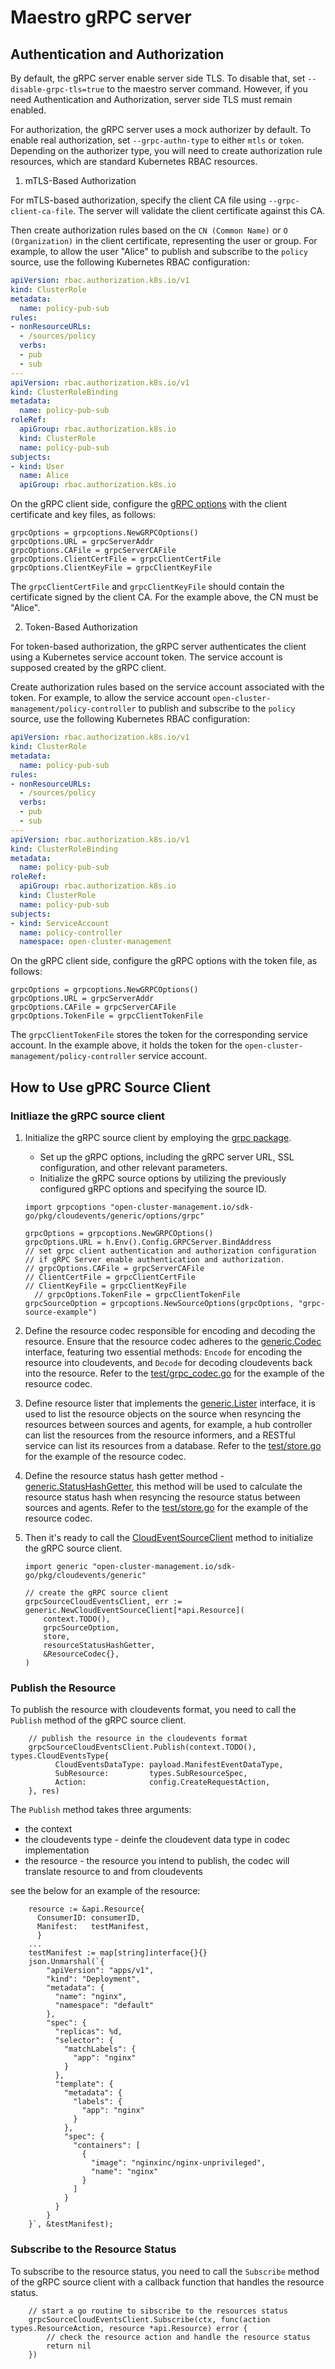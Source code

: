 # Maestro gRPC server

## Authentication and Authorization

By default, the gRPC server enable server side TLS. To disable that, set `--disable-grpc-tls=true` to the maestro server command. However, if you need Authentication and Authorization, server side TLS must remain enabled.

For authorization, the gRPC server uses a mock authorizer by default. To enable real authorization, set `--grpc-authn-type` to either `mtls` or `token`. Depending on the authorizer type, you will need to create authorization rule resources, which are standard Kubernetes RBAC resources.

1. mTLS-Based Authorization

For mTLS-based authorization, specify the client CA file using `--grpc-client-ca-file`. The server will validate the client certificate against this CA.

Then create authorization rules based on the `CN (Common Name)` or `O (Organization)` in the client certificate, representing the user or group. For example, to allow the user "Alice" to publish and subscribe to the `policy` source, use the following Kubernetes RBAC configuration:

```yaml
apiVersion: rbac.authorization.k8s.io/v1
kind: ClusterRole
metadata:
  name: policy-pub-sub
rules:
- nonResourceURLs:
  - /sources/policy
  verbs:
  - pub
  - sub
---
apiVersion: rbac.authorization.k8s.io/v1
kind: ClusterRoleBinding
metadata:
  name: policy-pub-sub
roleRef:
  apiGroup: rbac.authorization.k8s.io
  kind: ClusterRole
  name: policy-pub-sub
subjects:
- kind: User
  name: Alice
  apiGroup: rbac.authorization.k8s.io
```

On the gRPC client side, configure the [gRPC options](https://pkg.go.dev/open-cluster-management.io/sdk-go/pkg/cloudevents/generic/options/grpc#GRPCOptions) with the client certificate and key files, as follows:

```golang
grpcOptions = grpcoptions.NewGRPCOptions()
grpcOptions.URL = grpcServerAddr
grpcOptions.CAFile = grpcServerCAFile
grpcOptions.ClientCertFile = grpcClientCertFile
grpcOptions.ClientKeyFile = grpcClientKeyFile
```

The `grpcClientCertFile` and `grpcClientKeyFile` should contain the certificate signed by the client CA. For the example above, the CN must be "Alice".

2. Token-Based Authorization

For token-based authorization, the gRPC server authenticates the client using a Kubernetes service account token. The service account is supposed created by the gRPC client.

Create authorization rules based on the service account associated with the token. For example, to allow the service account `open-cluster-management/policy-controller` to publish and subscribe to the `policy` source, use the following Kubernetes RBAC configuration:

```yaml
apiVersion: rbac.authorization.k8s.io/v1
kind: ClusterRole
metadata:
  name: policy-pub-sub
rules:
- nonResourceURLs:
  - /sources/policy
  verbs:
  - pub
  - sub
---
apiVersion: rbac.authorization.k8s.io/v1
kind: ClusterRoleBinding
metadata:
  name: policy-pub-sub
roleRef:
  apiGroup: rbac.authorization.k8s.io
  kind: ClusterRole
  name: policy-pub-sub
subjects:
- kind: ServiceAccount
  name: policy-controller
  namespace: open-cluster-management
```

On the gRPC client side, configure the gRPC options with the token file, as follows:

```golang
grpcOptions = grpcoptions.NewGRPCOptions()
grpcOptions.URL = grpcServerAddr
grpcOptions.CAFile = grpcServerCAFile
grpcOptions.TokenFile = grpcClientTokenFile
```

The `grpcClientTokenFile` stores the token for the corresponding service account. In the example above, it holds the token for the `open-cluster-management/policy-controller` service account.

## How to Use gPRC Source Client

### Initliaze the gRPC source client

1. Initialize the gRPC source client by employing the [grpc package](https://pkg.go.dev/open-cluster-management.io/sdk-go@v0.13.0/pkg/cloudevents/generic/options/grpc).

    - Set up the gRPC options, including the gRPC server URL, SSL configuration, and other relevant parameters.
    - Initialize the gRPC source options by utilizing the previously configured gRPC options and specifying the source ID.

    ```golang
    import grpcoptions "open-cluster-management.io/sdk-go/pkg/cloudevents/generic/options/grpc"

    grpcOptions = grpcoptions.NewGRPCOptions()
    grpcOptions.URL = h.Env().Config.GRPCServer.BindAddress
    // set grpc client authentication and authorization configuration
    // if gRPC Server enable authentication and authorization.
    // grpcOptions.CAFile = grpcServerCAFile
    // ClientCertFile = grpcClientCertFile
    // ClientKeyFile = grpcClientKeyFile
	  // grpcOptions.TokenFile = grpcClientTokenFile
    grpcSourceOption = grpcoptions.NewSourceOptions(grpcOptions, "grpc-source-example")
    ```

2. Define the resource codec responsible for encoding and decoding the resource. Ensure that the resource codec adheres to the [generic.Codec](https://pkg.go.dev/open-cluster-management.io/sdk-go@v0.13.0/pkg/cloudevents/generic#Codec) interface, featuring two essential methods: `Encode` for encoding the resource into cloudevents, and `Decode` for decoding cloudevents back into the resource. Refer to the [test/grpc_codec.go](../test/grpc_codec.go) for the example of the resource codec.

3. Define resource lister that implements the [generic.Lister](https://pkg.go.dev/open-cluster-management.io/sdk-go/pkg/cloudevents/generic@v0.13.0#Lister) interface, it is used to list the resource objects on the source when resyncing the resources between sources and agents, for example, a hub controller can list the resources from the resource informers, and a RESTful service can list its resources from a database. Refer to the [test/store.go](../test/store.go) for the example of the resource codec.

4. Define the resource status hash getter method - [generic.StatusHashGetter](https://pkg.go.dev/open-cluster-management.io/sdk-go/pkg/cloudevents/generic@v0.13.0#StatusHashGetter), this method will be used to calculate the resource status hash when resyncing the resource status between sources and agents. Refer to the [test/store.go](../test/store.go#L131) for the example of the resource codec.

5. Then it's ready to call the [CloudEventSourceClient](https://pkg.go.dev/open-cluster-management.io/sdk-go/pkg/cloudevents/generic@v0.13.0#NewCloudEventSourceClient) method to initialize the gRPC source client.

    ```golang
    import generic "open-cluster-management.io/sdk-go/pkg/cloudevents/generic"

    // create the gRPC source client
    grpcSourceCloudEventsClient, err := generic.NewCloudEventSourceClient[*api.Resource](
        context.TODO(),
        grpcSourceOption,
        store,
        resourceStatusHashGetter,
        &ResourceCodec{},
    )
    ```

### Publish the Resource

To publish the resource with cloudevents format, you need to call the `Publish` method of the gRPC source client.

```golang
    // publish the resource in the cloudevents format
    grpcSourceCloudEventsClient.Publish(context.TODO(), types.CloudEventsType{
		  CloudEventsDataType: payload.ManifestEventDataType,
		  SubResource:         types.SubResourceSpec,
		  Action:              config.CreateRequestAction,
	}, res)
```

The `Publish` method takes three arguments:
- the context
- the cloudevents type - deinfe the cloudevent data type in codec implementation
- the resource - the resource you intend to publish, the codec will translate resource to and from cloudevents

see the below for an example of the resource:

```golang
    resource := &api.Resource{
      ConsumerID: consumerID,
      Manifest:   testManifest,
	  }
    ...
    testManifest := map[string]interface{}{}
    json.Unmarshal(`{
        "apiVersion": "apps/v1",
        "kind": "Deployment",
        "metadata": {
          "name": "nginx",
          "namespace": "default"
        },
        "spec": {
          "replicas": %d,
          "selector": {
            "matchLabels": {
              "app": "nginx"
            }
          },
          "template": {
            "metadata": {
              "labels": {
                "app": "nginx"
              }
            },
            "spec": {
              "containers": [
                {
                  "image": "nginxinc/nginx-unprivileged",
                  "name": "nginx"
                }
              ]
            }
          }
        }
    }`, &testManifest);
```

### Subscribe to the Resource Status

To subscribe to the resource status, you need to call the `Subscribe` method of the gRPC source client with a callback function that handles the resource status.

```golang
    // start a go routine to sibscribe to the resources status
    grpcSourceCloudEventsClient.Subscribe(ctx, func(action types.ResourceAction, resource *api.Resource) error {
        // check the resource action and handle the resource status
        return nil
    })
```

